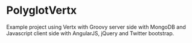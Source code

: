 PolyglotVertx
=============

Example project using Vertx with Groovy server side with MongoDB and Javascript client side with AngularJS, jQuery and Twitter bootstrap.

